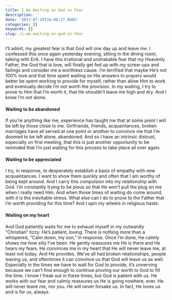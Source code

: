 ```yaml
---
title: I Am Waiting on God in Fear
description: ''
date: '2013-07-29T16:00:27.000Z'
categories: []
keywords: []
slug: /i-am-waiting-on-god-in-fear
---
```

I’ll admit, my greatest fear is that God will one day up and leave me. I confessed this once again yesterday evening, sitting in the dining room, talking with Erik. I have this irrational and unshakable fear that my Heavenly Father, the God that is love, will finally get fed up with my screw-ups and failings and consider me a worthless cause. I’m terrified that maybe He’s not 100% love and that time spent waiting on His answers to prayers would better be spent working to provide for myself, rather than allow Him to work and eventually decide I’m not worth the provision. In my waiting, I try to prove to Him that I’m worth it, that He shouldn’t leave me high and dry. And I know I’m not alone.
#### Waiting to be abandoned
If you’re anything like me, experience has taught me that at some point I will be left by those close to me. Girlfriends, friends, acquaintances, broken marriages have all served at one point or another to convince me that I’m doomed to be left alone, abandoned. And so I have an intrinsic distrust, especially on first meeting, that this is just another opportunity to be reminded that I’m just waiting for this process to take place all over again.
#### Waiting to be appreciated
I try, in response, to desperately establish a basis of empathy with new acquaintances. I want to show them quickly and often that I am worthy of being kept around. And I carry this compulsion into my relationship with God. I’m constantly trying to be pious so that He won’t pull the plug on me when I really need Him. And when those times of waiting do come around, with it is the inevitable stress. What else can I do to prove to the Father that I’m worth providing for this time? And I spin my wheels in religious haste.
#### Waiting on my heart
And God patiently waits for me to exhaust myself in my outwardly “Christian” tizzy. He’s patient, loving. There is nothing more than a whispered, “Calm down, my son,” in response. Once I’m done, He calmly shows me how silly I’ve been. He gently reassures me He is there and He hears my fears. He convinces me in my heart that He will never leave me, at least not today. And He provides.
We’ve all had broken relationships, people leaving us, and oftentimes it can convince us that God will leave us as well. Especially in the times we have to wait for God to provide, it’s unnerving because we can’t find enough to continue proving our worth to God to fill the time. I know I freak out in these times, but God is patient with us. He works with our fear and calmly reassures us He is going nowhere, ever. He will never leave me, nor you. He will never forsake us. In fact, He loves us and is for us, always.
